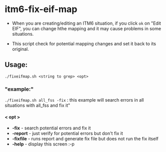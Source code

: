 # itm6-fix-eif-map

* When you are creating/editing an ITM6 situation, if you click `ok` on "Edit EIF", you can change hthe mapping and it may cause problems in some situations.

* This script check for potential mapping changes and set it back to its original.

## Usage:

`./fixeifmap.sh <string to grep> <opt>` 

###  "example:"

`./fixeifmap.sh all_fss -fix` : this example will search errors in all situations with all_fss and fix it"

#### < opt >

* **-fix** - search potential errors and fix it
* **-report** - just verify for potential errors but don't fix it
* **-fixfile** - runs report and generate fix file but does not run the fix itself
* **-help** - display this screen :-p
